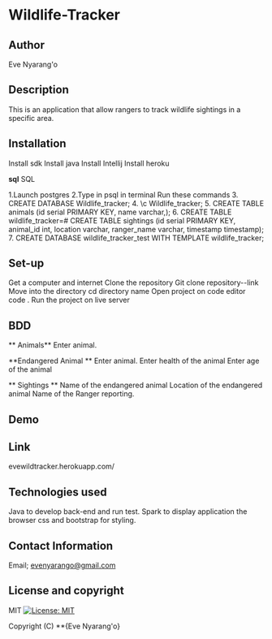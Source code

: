 # Wildlife-Tracker

## Author
Eve Nyarang'o  

## Description
This is an application that allow rangers to track wildlife sightings in a specific area.

## Installation
Install sdk
Install java
Install Intellij
Install heroku

**sql**
SQL

1.Launch postgres
2.Type in psql in terminal
Run these commands
3. CREATE DATABASE Wildlife_tracker;
4. \c Wildlife_tracker;
5. CREATE TABLE animals (id serial PRIMARY KEY, name varchar,);
6. CREATE TABLE wildlife_tracker=# CREATE TABLE sightings (id serial PRIMARY KEY, animal_id int, location varchar, ranger_name varchar, timestamp timestamp);
7. CREATE DATABASE wildlife_tracker_test WITH TEMPLATE wildlife_tracker;

## Set-up 
Get a computer and internet
Clone the repository
Git clone repository--link
Move into the directory
cd directory name
Open project on code editor
code .
Run the project on live server

## BDD
** Animals**
Enter animal.

**Endangered Animal **
Enter animal.
Enter health of the animal
Enter age of the animal

** Sightings **
Name of the endangered animal
Location of the endangered animal
Name of the Ranger reporting.

## Demo

## Link
evewildtracker.herokuapp.com/

## Technologies used
Java to develop back-end and run test.
Spark to display application the browser
css and bootstrap for styling.

## Contact Information
 Email; evenyarango@gmail.com

 ## License and copyright
 MIT [![License: MIT](https://img.shields.io/badge/License-MIT-yellow.svg)](https://opensource.org/licenses/MIT)

Copyright (C) **{Eve Nyarang'o}

